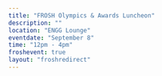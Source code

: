 ```yaml
---
title: "FROSH Olympics & Awards Luncheon"
description: ""
location: "ENGG Lounge"
eventdate: "September 8"
time: "12pm - 4pm"
froshevent: true
layout: "froshredirect"
---
```


